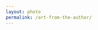 ```yaml
---
layout: photo
permalink: /art-from-the-author/
---
```


<div class="author-art" style="background-image: url(/images/Liz-11Film.jpg)">
</div>
